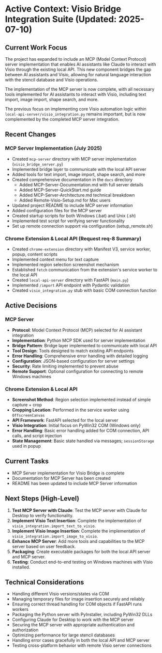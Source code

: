 # Active Context: Visio Bridge Integration Suite (Updated: 2025-07-10)

## Current Work Focus

The project has expanded to include an MCP (Model Context Protocol) server implementation that enables AI assistants like Claude to interact with Visio through the existing local API. This new component bridges the gap between AI assistants and Visio, allowing for natural language interaction with the stencil database and Visio operations.

The implementation of the MCP server is now complete, with all necessary tools implemented for AI assistants to interact with Visio, including text import, image import, shape search, and more.

The previous focus on implementing core Visio automation logic within `local-api-server/visio_integration.py` remains important, but is now complemented by the completed MCP server integration.

## Recent Changes

### MCP Server Implementation (July 2025)

- Created `mcp-server` directory with MCP server implementation (`visio_bridge_server.py`)
- Implemented bridge layer to communicate with the local API server
- Added tools for text import, image import, shape search, and more
- Created comprehensive documentation in the `docs` directory
  - Added MCP-Server-Documentation.md with full server details
  - Added MCP-Server-QuickStart.md guide
  - Added MCP-Server-Architecture.md technical breakdown
  - Added Remote-Visio-Setup.md for Mac users
- Updated project README to include MCP server information
- Added configuration files for the MCP server
- Created startup scripts for both Windows (.bat) and Unix (.sh)
- Implemented test script for verifying server functionality
- Set up remote connection support via configuration (setup_remote.sh)

### Chrome Extension & Local API (Request req-8 Summary)

- Created `chrome-extension` directory with Manifest V3, service worker, popup, content scripts
- Implemented context menu for text capture
- Implemented region selection screenshot mechanism
- Established `fetch` communication from the extension's service worker to the local API
- Created `local-api-server` directory with FastAPI (`main.py`)
- Implemented `/import` API endpoint with Pydantic validation
- Created `visio_integration.py` stub with basic COM connection function

## Active Decisions

### MCP Server

- **Protocol**: Model Context Protocol (MCP) selected for AI assistant integration
- **Implementation**: Python MCP SDK used for server implementation
- **Bridge Pattern**: Bridge layer implemented to communicate with local API
- **Tool Design**: Tools designed to match existing API endpoints
- **Error Handling**: Comprehensive error handling with detailed logging
- **Configuration**: JSON-based configuration for server settings
- **Security**: Rate limiting implemented to prevent abuse
- **Remote Support**: Optional configuration for connecting to remote Windows machines

### Chrome Extension & Local API

- **Screenshot Method**: Region selection implemented instead of simple capture + crop
- **Cropping Location**: Performed in the service worker using `OffscreenCanvas`
- **API Framework**: FastAPI selected for the local server
- **Visio Integration**: Initial focus on PyWin32 COM (Windows only)
- **Error Handling**: Basic error handling added for COM connection, API calls, and script injection
- **State Management**: Basic state handled via messages; `sessionStorage` used in popup

## Current Tasks

- MCP Server implementation for Visio Bridge is complete
- Documentation for MCP Server has been created
- README has been updated to include MCP Server information

## Next Steps (High-Level)

1. **Test MCP Server with Claude**: Test the MCP server with Claude for Desktop to verify functionality.
2. **Implement Visio Text Insertion**: Complete the implementation of `visio_integration.import_text_to_visio`.
3. **Implement Visio Image Insertion**: Complete the implementation of `visio_integration.import_image_to_visio`.
4. **Enhance MCP Server**: Add more tools and capabilities to the MCP server based on user feedback.
5. **Packaging**: Create executable packages for both the local API server and MCP server.
6. **Testing**: Conduct end-to-end testing on Windows machines with Visio installed.

## Technical Considerations

- Handling different Visio versions/states via COM
- Managing temporary files for image insertion securely and reliably
- Ensuring correct thread handling for COM objects if FastAPI runs workers
- Packaging the Python server with PyInstaller, including PyWin32 DLLs
- Configuring Claude for Desktop to work with the MCP server
- Securing the MCP server with appropriate authentication and authorization
- Optimizing performance for large stencil databases
- Handling error cases gracefully in both the local API and MCP server
- Testing cross-platform behavior with remote Visio server connections
